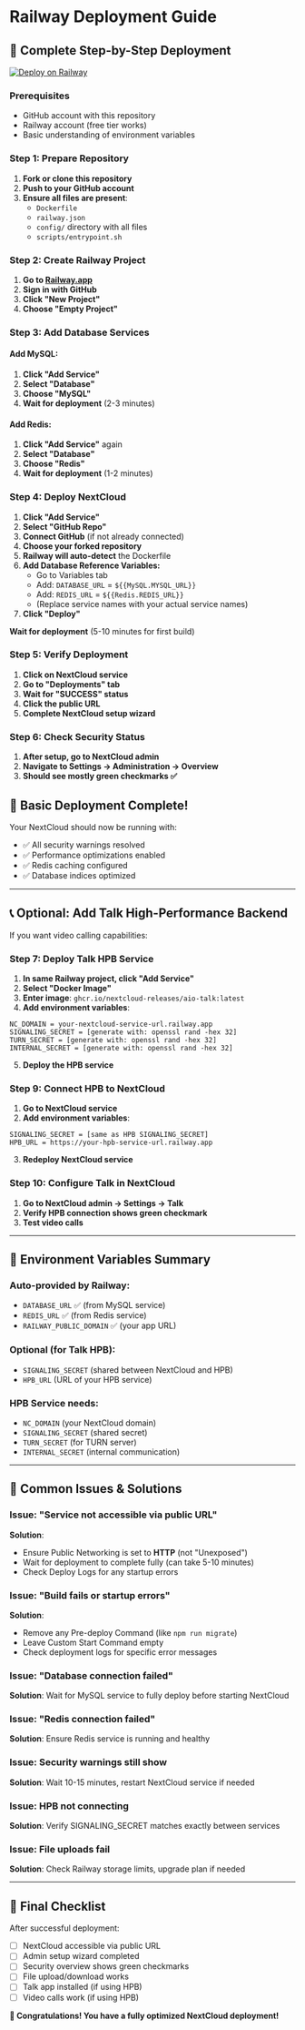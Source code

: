 # Railway Deployment Guide

## 🎯 Complete Step-by-Step Deployment

[![Deploy on Railway](https://railway.com/button.svg)](https://railway.com/deploy/YLCYUz?referralCode=CGGc7W)

### Prerequisites
- GitHub account with this repository
- Railway account (free tier works)
- Basic understanding of environment variables

### Step 1: Prepare Repository

1. **Fork or clone this repository**
2. **Push to your GitHub account**
3. **Ensure all files are present**:
   - `Dockerfile`
   - `railway.json` 
   - `config/` directory with all files
   - `scripts/entrypoint.sh`

### Step 2: Create Railway Project

1. **Go to [Railway.app](https://railway.app)**
2. **Sign in with GitHub**
3. **Click "New Project"**
4. **Choose "Empty Project"**

### Step 3: Add Database Services

#### Add MySQL:
1. **Click "Add Service"**
2. **Select "Database"**
3. **Choose "MySQL"**
4. **Wait for deployment** (2-3 minutes)

#### Add Redis:
1. **Click "Add Service"** again
2. **Select "Database"**
3. **Choose "Redis"**
4. **Wait for deployment** (1-2 minutes)

### Step 4: Deploy NextCloud

1. **Click "Add Service"**
2. **Select "GitHub Repo"**
3. **Connect GitHub** (if not already connected)
4. **Choose your forked repository**
5. **Railway will auto-detect** the Dockerfile
6. **Add Database Reference Variables:**
   - Go to Variables tab
   - Add: `DATABASE_URL` = `${{MySQL.MYSQL_URL}}`
   - Add: `REDIS_URL` = `${{Redis.REDIS_URL}}`
   - (Replace service names with your actual service names)
7. **Click "Deploy"**

**Wait for deployment** (5-10 minutes for first build)

### Step 5: Verify Deployment

1. **Click on NextCloud service**
2. **Go to "Deployments" tab**
3. **Wait for "SUCCESS" status**
4. **Click the public URL**
5. **Complete NextCloud setup wizard**

### Step 6: Check Security Status

1. **After setup, go to NextCloud admin**
2. **Navigate to Settings → Administration → Overview**
3. **Should see mostly green checkmarks ✅**

## 🎉 Basic Deployment Complete!

Your NextCloud should now be running with:
- ✅ All security warnings resolved
- ✅ Performance optimizations enabled
- ✅ Redis caching configured
- ✅ Database indices optimized

---

## 📞 Optional: Add Talk High-Performance Backend

If you want video calling capabilities:

### Step 7: Deploy Talk HPB Service

1. **In same Railway project, click "Add Service"**
2. **Select "Docker Image"**
3. **Enter image**: `ghcr.io/nextcloud-releases/aio-talk:latest`
4. **Add environment variables**:

```
NC_DOMAIN = your-nextcloud-service-url.railway.app
SIGNALING_SECRET = [generate with: openssl rand -hex 32]
TURN_SECRET = [generate with: openssl rand -hex 32]  
INTERNAL_SECRET = [generate with: openssl rand -hex 32]
```

5. **Deploy the HPB service**

### Step 9: Connect HPB to NextCloud

1. **Go to NextCloud service**
2. **Add environment variables**:

```
SIGNALING_SECRET = [same as HPB SIGNALING_SECRET]
HPB_URL = https://your-hpb-service-url.railway.app
```

3. **Redeploy NextCloud service**

### Step 10: Configure Talk in NextCloud

1. **Go to NextCloud admin → Settings → Talk**
2. **Verify HPB connection shows green checkmark**
3. **Test video calls**

---

## 🔧 Environment Variables Summary

### Auto-provided by Railway:
- `DATABASE_URL` ✅ (from MySQL service)
- `REDIS_URL` ✅ (from Redis service)
- `RAILWAY_PUBLIC_DOMAIN` ✅ (your app URL)

### Optional (for Talk HPB):
- `SIGNALING_SECRET` (shared between NextCloud and HPB)
- `HPB_URL` (URL of your HPB service)

### HPB Service needs:
- `NC_DOMAIN` (your NextCloud domain)
- `SIGNALING_SECRET` (shared secret)
- `TURN_SECRET` (for TURN server)
- `INTERNAL_SECRET` (internal communication)

---

## 🚨 Common Issues & Solutions

### Issue: "Service not accessible via public URL"
**Solution**: 
- Ensure Public Networking is set to **HTTP** (not "Unexposed")
- Wait for deployment to complete fully (can take 5-10 minutes)
- Check Deploy Logs for any startup errors

### Issue: "Build fails or startup errors"
**Solution**: 
- Remove any Pre-deploy Command (like `npm run migrate`)
- Leave Custom Start Command empty
- Check deployment logs for specific error messages

### Issue: "Database connection failed"
**Solution**: Wait for MySQL service to fully deploy before starting NextCloud

### Issue: "Redis connection failed"  
**Solution**: Ensure Redis service is running and healthy

### Issue: Security warnings still show
**Solution**: Wait 10-15 minutes, restart NextCloud service if needed

### Issue: HPB not connecting
**Solution**: Verify SIGNALING_SECRET matches exactly between services

### Issue: File uploads fail
**Solution**: Check Railway storage limits, upgrade plan if needed

---

## 🎯 Final Checklist

After successful deployment:

- [ ] NextCloud accessible via public URL
- [ ] Admin setup wizard completed
- [ ] Security overview shows green checkmarks
- [ ] File upload/download works
- [ ] Talk app installed (if using HPB)
- [ ] Video calls work (if using HPB)

**🎉 Congratulations! You have a fully optimized NextCloud deployment!**
